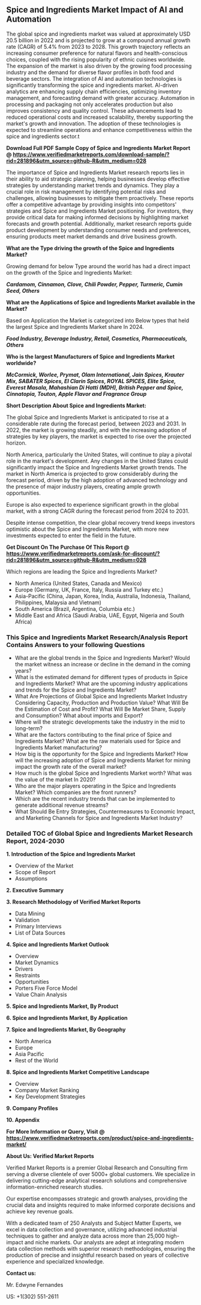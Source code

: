 <h2>Spice and Ingredients Market Impact of AI and Automation</h2>The global spice and ingredients market was valued at approximately USD 20.5 billion in 2022 and is projected to grow at a compound annual growth rate (CAGR) of 5.4% from 2023 to 2028. This growth trajectory reflects an increasing consumer preference for natural flavors and health-conscious choices, coupled with the rising popularity of ethnic cuisines worldwide. The expansion of the market is also driven by the growing food processing industry and the demand for diverse flavor profiles in both food and beverage sectors. The integration of AI and automation technologies is significantly transforming the spice and ingredients market. AI-driven analytics are enhancing supply chain efficiencies, optimizing inventory management, and forecasting demand with greater accuracy. Automation in processing and packaging not only accelerates production but also improves consistency and quality control. These advancements lead to reduced operational costs and increased scalability, thereby supporting the market's growth and innovation. The adoption of these technologies is expected to streamline operations and enhance competitiveness within the spice and ingredients sector.t</p><p id="" class=""><strong>Download Full PDF Sample Copy of Spice and Ingredients Market Report @ <a href="https://www.verifiedmarketreports.com/download-sample/?rid=281896&utm_source=github-R&utm_medium=028" target="_blank">https://www.verifiedmarketreports.com/download-sample/?rid=281896&utm_source=github-R&utm_medium=028</a></strong></p><p>The importance of&nbsp;Spice and Ingredients Market research reports lies in their ability to aid strategic planning, helping businesses develop effective strategies by understanding market trends and dynamics. They play a crucial role in risk management by identifying potential risks and challenges, allowing businesses to mitigate them proactively. These reports offer a competitive advantage by providing insights into competitors' strategies and Spice and Ingredients Market positioning. For investors, they provide critical data for making informed decisions by highlighting market forecasts and growth potential. Additionally, market research reports guide product development by understanding consumer needs and preferences, ensuring products meet market demands and drive business growth.</p><p><strong>What are the&nbsp;Type driving the growth of the Spice and Ingredients Market?</strong></p><p id="" class="">Growing demand for below Type around the world has had a direct impact on the growth of the Spice and Ingredients Market:</p><em><strong>Cardamom, Cinnamon, Clove, Chili Powder, Pepper, Turmeric, Cumin Seed, Others</strong></em></p><strong>What are the&nbsp;Applications&nbsp;of Spice and Ingredients Market available in the Market?</strong></p><p id="" class="">Based on Application the Market is categorized into Below types that held the largest Spice and Ingredients Market share In 2024.</p><em><strong>Food Industry, Beverage Industry, Retail, Cosmetics, Pharmaceuticals, Others</strong></em></p><strong>Who is the largest Manufacturers of Spice and Ingredients Market worldwide?</strong></p><p><em><strong>McCormick, Worlee, Prymat, Olam International, Jain Spices, Krauter Mix, SABATER Spices, El Clarin Spices, ROYAL SPICES, Elite Spice, Everest Masala, Mahashian Di Hatti (MDH), British Pepper and Spice, Cinnatopia, Touton, Apple Flavor and Fragrance Group</strong></em></p><p id="" class=""><strong>Short Description About Spice and Ingredients Market:</strong></p><p>The global Spice and Ingredients Market is anticipated to rise at a considerable rate during the forecast period, between 2023 and 2031. In 2022, the market is growing steadily, and with the increasing adoption of strategies by key players, the market is expected to rise over the projected horizon.</p><p>North America, particularly the United States, will continue to play a pivotal role in the market's development. Any changes in the United States could significantly impact the Spice and Ingredients Market growth trends. The market in North America is projected to grow considerably during the forecast period, driven by the high adoption of advanced technology and the presence of major industry players, creating ample growth opportunities.</p><p>Europe is also expected to experience significant growth in the global market, with a strong CAGR during the forecast period from 2024 to 2031.</p><p>Despite intense competition, the clear global recovery trend keeps investors optimistic about the Spice and Ingredients Market, with more new investments expected to enter the field in the future.</p><p id="" class=""><strong>Get Discount On The Purchase Of This Report @ <a href="https://www.verifiedmarketreports.com/ask-for-discount/?rid=281896&utm_source=github-R&utm_medium=028" target="_blank">https://www.verifiedmarketreports.com/ask-for-discount/?rid=281896&utm_source=github-R&utm_medium=028</a></strong></p>Which regions are leading the Spice and Ingredients Market?</p><ul><li>North America (United States, Canada and Mexico)</li><li>Europe (Germany, UK, France, Italy, Russia and Turkey etc.)</li><li>Asia-Pacific (China, Japan, Korea, India, Australia, Indonesia, Thailand, Philippines, Malaysia and Vietnam)</li><li>South America (Brazil, Argentina, Columbia etc.)</li><li>Middle East and Africa (Saudi Arabia, UAE, Egypt, Nigeria and South Africa)</li></ul><h3 id="" class="">This Spice and Ingredients Market Research/Analysis Report Contains Answers to your following Questions</h3><ul><li>What are the global trends in the Spice and Ingredients Market? Would the market witness an increase or decline in the demand in the coming years?</li><li>What is the estimated demand for different types of products in Spice and Ingredients Market? What are the upcoming industry applications and trends for the Spice and Ingredients Market?</li><li>What Are Projections of Global Spice and Ingredients Market Industry Considering Capacity, Production and Production Value? What Will Be the Estimation of Cost and Profit? What Will Be Market Share, Supply and Consumption? What about imports and Export?</li><li>Where will the strategic developments take the industry in the mid to long-term?</li><li>What are the factors contributing to the final price of Spice and Ingredients Market? What are the raw materials used for Spice and Ingredients Market manufacturing?</li><li>How big is the opportunity for the Spice and Ingredients Market? How will the increasing adoption of Spice and Ingredients Market for mining impact the growth rate of the overall market?</li><li>How much is the global Spice and Ingredients Market worth? What was the value of the market In 2020?</li><li>Who are the major players operating in the Spice and Ingredients Market? Which companies are the front runners?</li><li>Which are the recent industry trends that can be implemented to generate additional revenue streams?</li><li>What Should Be Entry Strategies, Countermeasures to Economic Impact, and Marketing Channels for Spice and Ingredients Market Industry?</li></ul><h3 id="" class="">Detailed TOC of Global Spice and Ingredients Market Research Report, 2024-2030</h3><p id="" class=""><strong>1. Introduction of the Spice and Ingredients Market</strong></p><ul><li>Overview of the Market</li><li>Scope of Report</li><li>Assumptions</li></ul><p id="" class=""><strong>2. Executive Summary</strong></p><p id="" class=""><strong>3. Research Methodology of Verified Market Reports</strong></p><ul><li>Data Mining</li><li>Validation</li><li>Primary Interviews</li><li>List of Data Sources</li></ul><p id="" class=""><strong>4. Spice and Ingredients Market Outlook</strong></p><ul><li>Overview</li><li>Market Dynamics</li><li>Drivers</li><li>Restraints</li><li>Opportunities</li><li>Porters Five Force Model</li><li>Value Chain Analysis</li></ul><p id="" class=""><strong>5. Spice and Ingredients Market, By Product</strong></p><p id="" class=""><strong>6. Spice and Ingredients Market, By Application</strong></p><p id="" class=""><strong>7. Spice and Ingredients Market, By Geography</strong></p><ul><li>North America</li><li>Europe</li><li>Asia Pacific</li><li>Rest of the World</li></ul><p id="" class=""><strong>8. Spice and Ingredients Market Competitive Landscape</strong></p><ul><li>Overview</li><li>Company Market Ranking</li><li>Key Development Strategies</li></ul><p id="" class=""><strong>9. Company Profiles</strong></p><p id="" class=""><strong>10. Appendix</strong></p><p id="" class=""><strong>For More Information or Query, Visit @ <a href="https://www.verifiedmarketreports.com/product/spice-and-ingredients-market/" target="_blank">https://www.verifiedmarketreports.com/product/spice-and-ingredients-market/</a></strong></p><p id="" class=""><strong>About Us: Verified Market Reports</strong></p><p id="" class="">Verified Market Reports is a premier Global Research and Consulting firm serving a diverse clientele of over 5000+ global customers. We specialize in delivering cutting-edge analytical research solutions and comprehensive information-enriched research studies.</p><p id="" class="">Our expertise encompasses strategic and growth analyses, providing the crucial data and insights required to make informed corporate decisions and achieve key revenue goals.</p><p id="" class="">With a dedicated team of 250 Analysts and Subject Matter Experts, we excel in data collection and governance, utilizing advanced industrial techniques to gather and analyze data across more than 25,000 high-impact and niche markets. Our analysts are adept at integrating modern data collection methods with superior research methodologies, ensuring the production of precise and insightful research based on years of collective experience and specialized knowledge.</p><p id="" class=""><strong>Contact us:</strong></p><p id="" class="">Mr. Edwyne Fernandes</p><p id="" class="">US: +1(302) 551-2611</p>